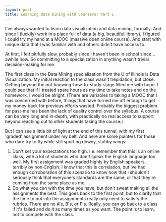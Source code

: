 ```yaml
---
layout: post
title: Learning data mining with Coursera: Part 1
---
```


I've always wanted to learn data visualization and data mining, formally. And since I (luckily) work in a place full of data (a big, beautiful library), I figured I could try my hand at a MOOC (massive open online course). And start with unique data that I was familiar with and others didn't have access to.

At first, I felt pitifully slow, probably since I haven't been in school since... awhile now. So committing to a specialization in anything wasn't trivial decision-making for me.

The first class in the Data Mining specialization from the U of Illinois is Data Visualization. My initial reaction to the class wasn't trepidation, but close. Getting beyond the not-knowing-how-to-study-stage filled me with hope. I could see that if I treated spare hours as my time to take notes and do the homework, I would be alright. (There are variables to taking a MOOC that I was concerned with before, things that have turned me off enough to get my money back for previous efforts wasted. Probably the biggest problem for past-me has been the lack of quality control over the syllabus. A course can be very long and in-depth, with practically no real access to support beyond reaching out to other students taking the course.)

But I can see a little bit of light at the end of this tunnel, with my first 'graded' assignment under my belt. And here are some pointers for those who dare try to fly while still sporting downy, stubby wings:

1. Don't set your expectations too high. I.e. remember that this is an online class, with a lot of students who don't speak the English language too well. My first assignment was graded highly by English speakers, terribly by non-English. I know that this is correlation, but Ive had enough corroboration of this scenario to know now that I shouldn't seriously think that everyone's standards are the same, or that they're coming from the same place as me. 
2. Do what you can with the time you have, but don't sweat making all the assignments the best. This goes back to the first point, but to clarify that the time to put into the assignments really only need to satisfy the rubrics. There are no A's, B's, or F's. Really, you can go back to a class if it's failed and do it as many times as you want. The point is to learn, not to compete with the class.
